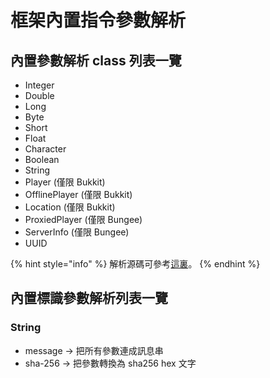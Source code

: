 # 框架內置指令參數解析

## 內置參數解析 class 列表一覽

* Integer
* Double
* Long
* Byte
* Short
* Float
* Character
* Boolean
* String
* Player (僅限 Bukkit)
* OfflinePlayer (僅限 Bukkit)
* Location (僅限 Bukkit)
* ProxiedPlayer (僅限 Bungee)
* ServerInfo (僅限 Bungee)
* UUID

{% hint style="info" %}
解析源碼可參考[這裏](https://github.com/eric2788/ELDependenci/blob/4be10baf95b63d53ef8d3f98b7fc5f9ce8309b52/ELDependenci-plugin/src/main/java/com/ericlam/mc/eld/ELDependenci.java#L195)。
{% endhint %}

## 內置標識參數解析列表一覽

### String

* message -> 把所有參數連成訊息串
* sha-256 -> 把參數轉換為 sha256 hex 文字
